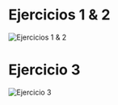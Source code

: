 # Ejercicios 1 & 2

![Ejercicios 1 & 2](https://user-images.githubusercontent.com/71525061/138354670-7492ae07-94e5-40cc-b9c1-40b55b37e153.png)

# Ejercicio 3

![Ejercicio 3](https://user-images.githubusercontent.com/71525061/138354677-b3dd7e33-0e75-4a0e-be96-ac7f011a5816.png)
